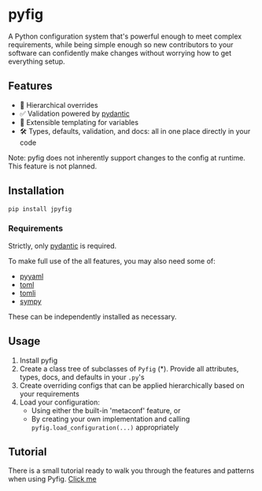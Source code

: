 # pyfig

A Python configuration system that's powerful enough to meet complex requirements, while
being simple enough so new contributors to your software can confidently make changes without
worrying how to get everything setup.

## Features

- 📂 Hierarchical overrides
- ✅ Validation powered by [pydantic](https://docs.pydantic.dev/latest/)
- 📝 Extensible templating for variables
- 🛠️ Types, defaults, validation, and docs: all in one place directly in your code

Note: pyfig does not inherently support changes to the config at runtime. This feature is not planned.

## Installation

```shell
pip install jpyfig
```

### Requirements

Strictly, only [pydantic](https://docs.pydantic.dev/latest/) is required.

To make full use of the all features, you may also need some of:
- [pyyaml](https://pyyaml.org/)
- [toml](https://pypi.org/project/toml/)
- [tomli](https://pypi.org/project/tomli/)
- [sympy](https://www.sympy.org/en/index.html)

These can be independently installed as necessary.

## Usage

1. Install pyfig
2. Create a class tree of subclasses of `Pyfig` (*). Provide all attributes, types, docs, and defaults in your `.py`'s
3. Create overriding configs that can be applied hierarchically based on your requirements
4. Load your configuration:
    - Using either the built-in 'metaconf' feature, or
    - By creating your own implementation and calling `pyfig.load_configuration(...)` appropriately

## Tutorial

There is a small tutorial ready to walk you through the features and patterns when using Pyfig.
[Click me](https://github.com/just1ngray/pyfig/tree/master/tutorial)
